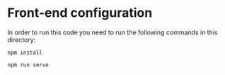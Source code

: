 # Front-end configuration

In order to run this code you need to run the following commands in this directory:

```
npm install
```

```
npm run serve
```
